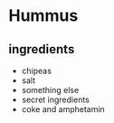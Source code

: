 # Hummus

## ingredients 
* chipeas 
* salt 
* something else
* secret ingredients 
* coke and amphetamin 


